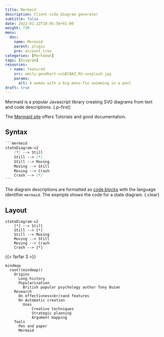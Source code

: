 ```yaml
---
title: Mermaid
description: Client-side diagram generator
subtitle: false
date: 2022-01-22T18:05:56+01:00 
weight: 730
menu:
  doc:
    name: Mermaid
    parent: plugin
    pre: account_tree
categories: [Markdown]
tags: [Diagram]
resources:
  - name: featured
    src: emily-goodhart-vu1BlBAZ_RU-unsplash.jpg
    params:
      alt: A woman with a big mono-fin swimming in a pool
draft: true
---
```


Mermaid is a popular Javascript library creating SVG diagrams from text and code descriptions.
{.p-first} <!--more-->

The [Mermaid site](https://mermaid.js.org) offers Tutorials and good documentation.

## Syntax

```md {.lh15 .left}
‍```mermaid
stateDiagram-v2
    [*] --> Still
    Still --> [*]
    Still --> Moving
    Moving --> Still
    Moving --> Crash
    Crash --> [*]
‍```
```

The diagram descriptions are formatted as [code blocks](doc/basic/code) with the language identifier `mermaid`. The example shows the code for a state diagram.
{.clear}

## Layout

```mermaid {.fig--size-tiny .fig--posh-left}
stateDiagram-v2
    [*] --> Still
    Still --> [*]
    Still --> Moving
    Moving --> Still
    Moving --> Crash
    Crash --> [*]
```

{{< farfar 3 >}}

```mermaid {.fig--size-normal}
mindmap
  root((mindmap))
    Origins
      Long history
      Popularisation
        British popular psychology author Tony Buzan
    Research
      On effectivness<br/>and features
      On Automatic creation
        Uses
            Creative techniques
            Strategic planning
            Argument mapping
    Tools
      Pen and paper
      Mermaid
```
